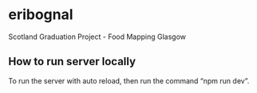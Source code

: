 # eribognal
Scotland Graduation Project - Food Mapping Glasgow

## How to run server locally
To run the server with auto reload, then run the command “npm run dev”.